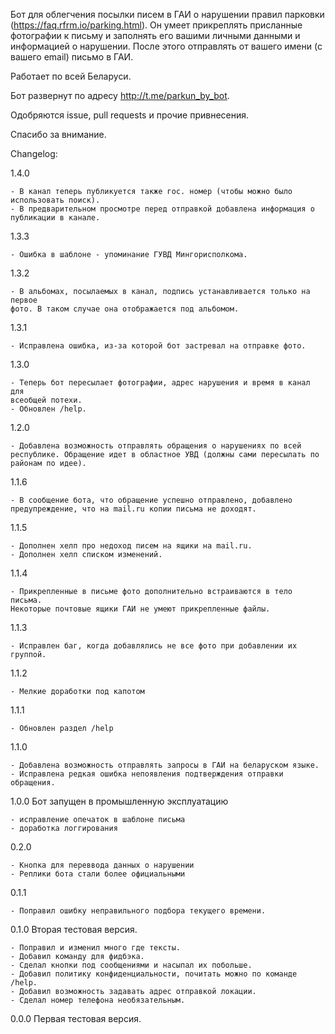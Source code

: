 Бот для облегчения посылки писем в ГАИ о нарушении правил парковки (https://faq.rfrm.io/parking.html). Он умеет прикреплять присланные фотографии к письму и заполнять его вашими личными данными и информацией о нарушении. После этого отправлять от вашего имени (с вашего email) письмо в ГАИ.

Работает по всей Беларуси.

Бот развернут по адресу http://t.me/parkun_by_bot.

Одобряются issue, pull requests и прочие привнесения.

Спасибо за внимание.

Changelog:

1.4.0

    - В канал теперь публикуется также гос. номер (чтобы можно было
    использовать поиск).
    - В предварительном просмотре перед отправкой добавлена информация о
    публикации в канале.

1.3.3

    - Ошибка в шаблоне - упоминание ГУВД Мингорисполкома.

1.3.2

    - В альбомах, посылаемых в канал, подпись устанавливается только на первое
    фото. В таком случае она отображается под альбомом.

1.3.1

    - Исправлена ошибка, из-за которой бот застревал на отправке фото.

1.3.0

    - Теперь бот пересылает фотографии, адрес нарушения и время в канал для
    всеобщей потехи.
    - Обновлен /help.

1.2.0

    - Добавлена возможность отправлять обращения о нарушениях по всей
    республике. Обращение идет в областное УВД (должны сами пересылать по
    районам по идее).

1.1.6

    - В сообщение бота, что обращение успешно отправлено, добавлено
    предупреждение, что на mail.ru копии письма не доходят.

1.1.5

    - Дополнен хелп про недоход писем на ящики на mail.ru.
    - Дополнен хелп списком изменений.

1.1.4

    - Прикрепленные в письме фото дополнительно встраиваются в тело письма.
    Некоторые почтовые ящики ГАИ не умеют прикрепленные файлы.

1.1.3

    - Исправлен баг, когда добавлялись не все фото при добавлении их группой.

1.1.2

    - Мелкие доработки под капотом

1.1.1

    - Обновлен раздел /help

1.1.0

    - Добавлена возможность отправлять запросы в ГАИ на беларуском языке.
    - Исправлена редкая ошибка непоявления подтверждения отправки обращения.

1.0.0 Бот запущен в промышленную эксплуатацию

    - исправление опечаток в шаблоне письма
    - доработка логгирования

0.2.0

    - Кнопка для переввода данных о нарушении
    - Реплики бота стали более официальными

0.1.1

    - Поправил ошибку неправильного подбора текущего времени.

0.1.0 Вторая тестовая версия.

    - Поправил и изменил много где тексты.
    - Добавил команду для фидбэка.
    - Сделал кнопки под сообщениями и насыпал их побольше.
    - Добавил политику конфиденциальности, почитать можно по команде /help.
    - Добавил возможность задавать адрес отправкой локации.
    - Сделал номер телефона необязательным.

0.0.0 Первая тестовая версия.
